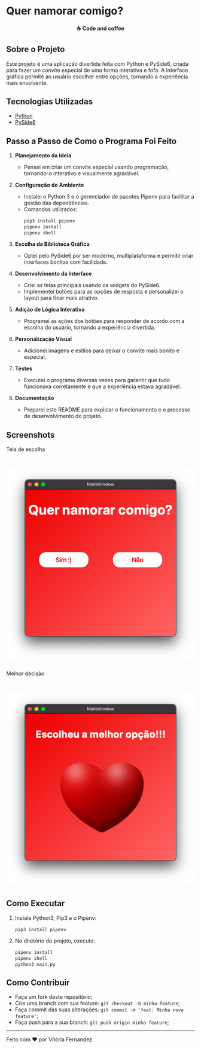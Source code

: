 # Quer namorar comigo?

<h4 align="center">
  ☕ Code and coffee
</h4>

## Sobre o Projeto

Este projeto é uma aplicação divertida feita com Python e PySide6, criada para fazer um convite especial de uma forma interativa e fofa. A interface gráfica permite ao usuário escolher entre opções, tornando a experiência mais envolvente.

## Tecnologias Utilizadas

- [Python](https://python.org/)
- [PySide6](https://www.qt.io/qt-for-python)

## Passo a Passo de Como o Programa Foi Feito

1. **Planejamento da Ideia**
   - Pensei em criar um convite especial usando programação, tornando-o interativo e visualmente agradável.

2. **Configuração do Ambiente**
   - Instalei o Python 3 e o gerenciador de pacotes Pipenv para facilitar a gestão das dependências.
   - Comandos utilizados:
     ```
     pip3 install pipenv
     pipenv install
     pipenv shell
     ```

3. **Escolha da Biblioteca Gráfica**
   - Optei pelo PySide6 por ser moderno, multiplataforma e permitir criar interfaces bonitas com facilidade.

4. **Desenvolvimento da Interface**
   - Criei as telas principais usando os widgets do PySide6.
   - Implementei botões para as opções de resposta e personalizei o layout para ficar mais atrativo.

5. **Adição de Lógica Interativa**
   - Programei as ações dos botões para responder de acordo com a escolha do usuário, tornando a experiência divertida.

6. **Personalização Visual**
   - Adicionei imagens e estilos para deixar o convite mais bonito e especial.

7. **Testes**
   - Executei o programa diversas vezes para garantir que tudo funcionava corretamente e que a experiência estava agradável.

8. **Documentação**
   - Preparei este README para explicar o funcionamento e o processo de desenvolvimento do projeto.

## Screenshots

Tela de escolha  
<h1 align="center">
    <img alt="Tela de escolha" title="#delicinha" src=".github/screen_1.png"/>
</h1>

Melhor decisão  
<h1 align="center">
    <img alt="Melhor decisão" title="#delicinha" src=".github/screen_2.png"/>
</h1>

## Como Executar

1. Instale Python3, Pip3 e o Pipenv:
    ```
    pip3 install pipenv
    ```
2. No diretório do projeto, execute:
    ```
    pipenv install
    pipenv shell
    python3 main.py
    ```

## Como Contribuir

- Faça um fork deste repositório;
- Crie uma branch com sua feature: `git checkout -b minha-feature`;
- Faça commit das suas alterações: `git commit -m 'feat: Minha nova feature'`;
- Faça push para a sua branch: `git push origin minha-feature`;

---

Feito com ♥ por Vitória Fernandez